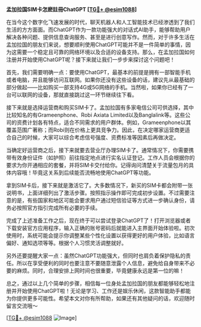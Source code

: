 **孟加拉国SIM卡怎麽註冊ChatGPT [[TG💪+ @esim1088](https://t.me/s/esim1088)]**

在当今这个数字化飞速发展的时代，聊天机器人和人工智能技术已经渗透到了我们生活的方方面面。而ChatGPT作为一款功能强大的对话式AI助手，能够帮助用户解决各种问题、提供信息查询服务、甚至是进行创意写作。然而，对于许多生活在孟加拉国的朋友们来说，想要顺利使用ChatGPT可能并不是一件简单的事情，因为这需要一个稳定且可靠的网络环境以及合适的设备支持。那么，在孟加拉国如何注册并开始使用ChatGPT呢？接下来就让我们一步步来探讨这个问题吧！

首先，我们需要明确一点：要使用ChatGPT，最基本的前提是拥有一部智能手机或者电脑，并且能够访问互联网。如果你还没有这些设备的话，建议先从最基础的部分做起——比如购买一部支持4G或5G网络的手机。当然啦，如果你已经有了一台可以联网的设备，那就直接跳过这一环节继续往下看。

接下来就是选择运营商和购买SIM卡了。孟加拉国有多家电信公司可供选择，其中比较知名的有Grameenphone、Robi Axiata Limited以及Banglalink等。这些公司的资费计划各有特点，适合不同需求的用户群体。例如，Grameenphone以其覆盖范围广著称；而Robi则在价格上更具竞争力。因此，在决定哪家运营商更适合自己的时候，大家可以综合考虑信号强度、资费标准等因素后再做决定。

当确定好运营商之后，接下来就要去营业厅办理SIM卡了。通常情况下，你需要携带有效身份证件（如护照）前往指定地点进行实名认证登记。工作人员会根据你的要求为你开通相应的套餐，并将SIM卡交付给你。记得询问清楚关于流量包月的具体内容哦！毕竟这关系到后续能否流畅地使用ChatGPT等功能。

拿到SIM卡后，接下来就是激活它了。大多数情况下，新买的SIM卡都会附带一张说明书，上面详细列出了激活步骤。按照指示操作即可完成初步设置。不过需要注意的是，有些国家和地区可能会要求用户通过短信验证等方式进一步确认身份，请务必按照官方指引完成所有必要的手续。

完成了上述准备工作之后，现在终于可以尝试登录ChatGPT了！打开浏览器或者下载安装官方应用程序，输入正确的账号密码后就能进入主界面开始体验啦。初次使用时，系统可能会提示你调整某些个性化设置以获得更好的用户体验，比如语言偏好、通知选项等等。根据个人习惯灵活调整就好。

另外还要提醒大家一点：虽然ChatGPT功能强大，但同时也肩负着保护隐私的责任。所以在享受便利的同时也要注意不要随意泄露个人信息，避免给自身带来不必要的麻烦。同时，合理安排上网时间也很重要，毕竟健康永远是第一位的嘛！

总之，通过以上几个简单的步骤，相信每一位身处孟加拉国的朋友都能够轻松地注册并开始使用ChatGPT啦！无论是学习、工作还是娱乐休闲，这款智能助手都能为你提供更多可能性。希望本文对你有所帮助，如果还有其他疑问的话，欢迎随时留言交流哦～

[[TG💪+ @esim1088](https://t.me/s/esim1088) ![Image](https://i.postimg.cc/4NQfJmqS/Snipaste-2025-05-13-00-14-12.png)]